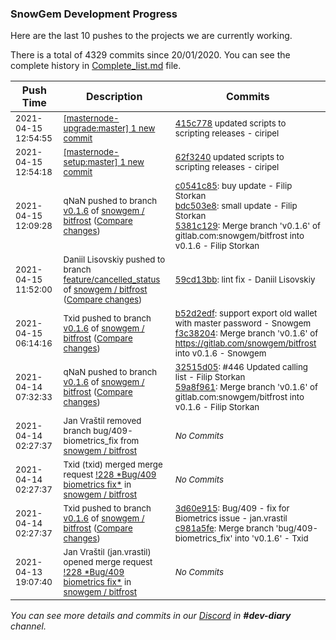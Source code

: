 
### SnowGem Development Progress

Here are the last 10 pushes to the projects we are currently working.

There is a total of 4329 commits since 20/01/2020. You can see the complete history in
 [Complete_list.md](Complete_list.md) file.

| Push Time | Description | Commits |
| --- | --- | --- |
| <sub>2021-04-15 12:54:55</sub> | <sub>[[masternode-upgrade:master] 1 new commit](https://github.com/TENTOfficial/masternode-upgrade/commit/415c7786d18d4bcef7c1fe0b82fff72ba1d1e4c5)</sub> | <sub>[415c778](https://github.com/TENTOfficial/masternode-upgrade/commit/415c7786d18d4bcef7c1fe0b82fff72ba1d1e4c5) updated scripts to scripting releases - ciripel</sub> |
| <sub>2021-04-15 12:54:18</sub> | <sub>[[masternode-setup:master] 1 new commit](https://github.com/TENTOfficial/masternode-setup/commit/62f32403f2b31082fce7cb189d6a850d9475362b)</sub> | <sub>[62f3240](https://github.com/TENTOfficial/masternode-setup/commit/62f32403f2b31082fce7cb189d6a850d9475362b) updated scripts to scripting releases - ciripel</sub> |
| <sub>2021-04-15 12:09:28</sub> | <sub>qNaN pushed to branch [v0\.1\.6](https://gitlab.com/snowgem/bitfrost/commits/v0.1.6) of [snowgem / bitfrost](https://gitlab.com/snowgem/bitfrost) ([Compare changes](https://gitlab.com/snowgem/bitfrost/compare/cd8d647ab228a32fb23d866a538f96a66d5f0114...5381c1298db3466dc65d3483de12951476d7e865))</sub> | <sub>[c0541c85](https://gitlab.com/snowgem/bitfrost/-/commit/c0541c85124de60012d4fc18f4f9fe6e4b5e0a15): buy update - Filip Storkan<br>[bdc503e8](https://gitlab.com/snowgem/bitfrost/-/commit/bdc503e839fb94462cee7159f95f397fc1336347): small update - Filip Storkan<br>[5381c129](https://gitlab.com/snowgem/bitfrost/-/commit/5381c1298db3466dc65d3483de12951476d7e865): Merge branch 'v0.1.6' of gitlab.com:snowgem/bitfrost into v0.1.6 - Filip Storkan</sub> |
| <sub>2021-04-15 11:52:00</sub> | <sub>Daniil Lisovskiy pushed to branch [feature/cancelled\_status](https://gitlab.com/snowgem/bitfrost/commits/feature/cancelled_status) of [snowgem / bitfrost](https://gitlab.com/snowgem/bitfrost) ([Compare changes](https://gitlab.com/snowgem/bitfrost/compare/92f8dc3732b21b5686a8b3b6c05f61c7925d9bf8...59cd13bbcd993cae6a26103908a8e81a1f17cf20))</sub> | <sub>[59cd13bb](https://gitlab.com/snowgem/bitfrost/-/commit/59cd13bbcd993cae6a26103908a8e81a1f17cf20): lint fix - Daniil Lisovskiy</sub> |
| <sub>2021-04-15 06:14:16</sub> | <sub>Txid pushed to branch [v0\.1\.6](https://gitlab.com/snowgem/bitfrost/commits/v0.1.6) of [snowgem / bitfrost](https://gitlab.com/snowgem/bitfrost) ([Compare changes](https://gitlab.com/snowgem/bitfrost/compare/59a8f96195e724e2864c031957eeca81500caf82...f3c38204c5433a3ab2d68cb6607ca75d68c988ed))</sub> | <sub>[b52d2edf](https://gitlab.com/snowgem/bitfrost/-/commit/b52d2edf7e07fd3cd534234762d6a27848704b6b): support export old wallet with master password - Snowgem<br>[f3c38204](https://gitlab.com/snowgem/bitfrost/-/commit/f3c38204c5433a3ab2d68cb6607ca75d68c988ed): Merge branch 'v0.1.6' of https://gitlab.com/snowgem/bitfrost into v0.1.6 - Snowgem</sub> |
| <sub>2021-04-14 07:32:33</sub> | <sub>qNaN pushed to branch [v0\.1\.6](https://gitlab.com/snowgem/bitfrost/commits/v0.1.6) of [snowgem / bitfrost](https://gitlab.com/snowgem/bitfrost) ([Compare changes](https://gitlab.com/snowgem/bitfrost/compare/c981a5fe91a6df9e8cfc56d288b687d815f9c27c...59a8f96195e724e2864c031957eeca81500caf82))</sub> | <sub>[32515d05](https://gitlab.com/snowgem/bitfrost/-/commit/32515d05be53bb08b768ac87d998e4d9a5bdf0e2): #446 Updated calling list - Filip Storkan<br>[59a8f961](https://gitlab.com/snowgem/bitfrost/-/commit/59a8f96195e724e2864c031957eeca81500caf82): Merge branch 'v0.1.6' of gitlab.com:snowgem/bitfrost into v0.1.6 - Filip Storkan</sub> |
| <sub>2021-04-14 02:27:37</sub> | <sub>Jan Vraštil removed branch bug/409-biometrics_fix from [snowgem / bitfrost](https://gitlab.com/snowgem/bitfrost)</sub> | <sub>_No Commits_</sub> |
| <sub>2021-04-14 02:27:37</sub> | <sub>Txid (txid) merged merge request [\!228 \*Bug/409 biometrics fix\*](https://gitlab.com/snowgem/bitfrost/-/merge_requests/228) in [snowgem / bitfrost](https://gitlab.com/snowgem/bitfrost)</sub> | <sub>_No Commits_</sub> |
| <sub>2021-04-14 02:27:37</sub> | <sub>Txid pushed to branch [v0\.1\.6](https://gitlab.com/snowgem/bitfrost/commits/v0.1.6) of [snowgem / bitfrost](https://gitlab.com/snowgem/bitfrost) ([Compare changes](https://gitlab.com/snowgem/bitfrost/compare/c437267a6b6eb2d8253418e7aad1d6e6c45ef92d...c981a5fe91a6df9e8cfc56d288b687d815f9c27c))</sub> | <sub>[3d60e915](https://gitlab.com/snowgem/bitfrost/-/commit/3d60e9154466309fb7938fe8c9f02f1b23b31d93): Bug/409 - fix for Biometrics issue - jan.vrastil<br>[c981a5fe](https://gitlab.com/snowgem/bitfrost/-/commit/c981a5fe91a6df9e8cfc56d288b687d815f9c27c): Merge branch 'bug/409-biometrics_fix' into 'v0.1.6' - Txid</sub> |
| <sub>2021-04-13 19:07:40</sub> | <sub>Jan Vraštil (jan.vrastil) opened merge request [\!228 \*Bug/409 biometrics fix\*](https://gitlab.com/snowgem/bitfrost/-/merge_requests/228) in [snowgem / bitfrost](https://gitlab.com/snowgem/bitfrost)</sub> | <sub>_No Commits_</sub> |

_You can see more details and commits in our [Discord](https://discord.gg/zumGnbg) in **#dev-diary** channel._
